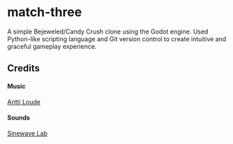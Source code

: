 # match-three

A simple Bejeweled/Candy Crush clone using the Godot engine.  Used Python-like scripting language and Git version control to create intuitive and graceful gameplay experience.

## Credits

#### Music

[Antti Loude](http://anttismusic.blogspot.fi)

#### Sounds

[Sinewave Lab](https://sinewavelab.com/)
